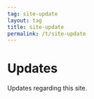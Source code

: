 ```yaml
---
tag: site-update
layout: tag
title: site-update
permalink: /t/site-update
---
```


# Updates
Updates regarding this site.
